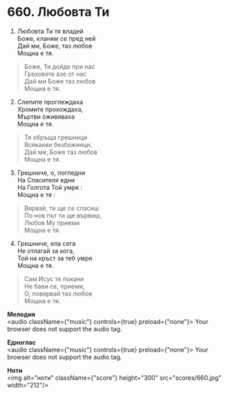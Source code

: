 # 660. Любовта Ти

1. Любовта Ти тя владей  
Боже, кланям се пред ней  
Дай ми, Боже, таз любов  
Мощна е тя.  

> Боже, Ти дойде при нас  
> Греховете взе от нас  
> Дай ми Боже таз любов  
> Мощна е тя.  

2. Слепите проглеждаха  
Хромите прохождаха,  
Мъртви оживяваха  
Мощна е тя.  

> Тя обръща грешници  
> Всякакви безбожници,  
> Дай ми, Боже таз любов  
> Мощна е тя.  

3. Грешниче, о, погледни  
На Спасителя едни  
На Голгота Той умря :  
Мощна е тя :  

> Вярвай, ти ще се спасиш  
> По нов път ти ще вървиш,  
> Любов Му приеми  
> Мощна е тя.  

4. Грешниче, ела сега  
Не отлагай за кога,  
Той на кръст за теб умря  
Мощна е тя.  

> Сам Исус те покани  
> Не бави се, приеми,  
> О, повярвай таз любов  
> Мощна е тя.

**Мелодия**  
<audio className={"music"} controls={true} preload={"none"}>
    <source src="mp3/660.mp3" type="audio/mpeg"/>
    Your browser does not support the audio tag.
</audio>

**Едноглас**  
<audio className={"music"} controls={true} preload={"none"}>
    <source src="transp/660.mp3" type="audio/mpeg"/>
    Your browser does not support the audio tag.
</audio>

**Ноти**  
<img alt="ноти" className={"score"} height="300" src="scores/660.jpg" width="212"/>
